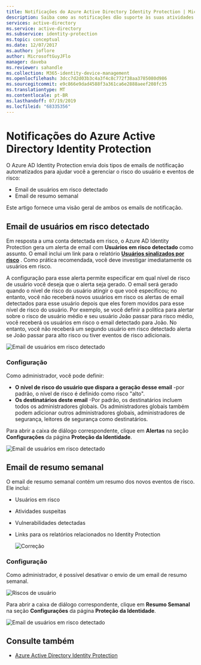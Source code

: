 ```yaml
---
title: Notificações do Azure Active Directory Identity Protection | Microsoft Docs
description: Saiba como as notificações dão suporte às suas atividades de investigação.
services: active-directory
ms.service: active-directory
ms.subservice: identity-protection
ms.topic: conceptual
ms.date: 12/07/2017
ms.author: joflore
author: MicrosoftGuyJFlo
manager: daveba
ms.reviewer: sahandle
ms.collection: M365-identity-device-management
ms.openlocfilehash: 3dcc7d2d03b3c4a3f4c8c772f38aa3785080d986
ms.sourcegitcommit: e9c866e9dad4588f3a361ca6e2888aeef208fc35
ms.translationtype: MT
ms.contentlocale: pt-BR
ms.lasthandoff: 07/19/2019
ms.locfileid: "68335356"
---
```

# <a name="azure-active-directory-identity-protection-notifications"></a>Notificações do Azure Active Directory Identity Protection

O Azure AD Identity Protection envia dois tipos de emails de notificação automatizados para ajudar você a gerenciar o risco do usuário e eventos de risco:

- Email de usuários em risco detectado
- Email de resumo semanal

Este artigo fornece uma visão geral de ambos os emails de notificação.

## <a name="users-at-risk-detected-email"></a>Email de usuários em risco detectado

Em resposta a uma conta detectada em risco, o Azure AD Identity Protection gera um alerta de email com **Usuários em risco detectado** como assunto. O email inclui um link para o relatório **[Usuários sinalizados por risco](../reports-monitoring/concept-user-at-risk.md)** . Como prática recomendada, você deve investigar imediatamente os usuários em risco.

A configuração para esse alerta permite especificar em qual nível de risco de usuário você deseja que o alerta seja gerado. O email será gerado quando o nível de risco do usuário atingir o que você especificou; no entanto, você não receberá novos usuários em risco os alertas de email detectados para esse usuário depois que eles forem movidos para esse nível de risco do usuário. Por exemplo, se você definir a política para alertar sobre o risco de usuário médio e seu usuário João passar para risco médio, você receberá os usuários em risco o email detectado para João. No entanto, você não receberá um segundo usuário em risco detectado alerta se João passar para alto risco ou tiver eventos de risco adicionais.

![Email de usuários em risco detectado](./media/notifications/01.png)

### <a name="configuration"></a>Configuração

Como administrador, você pode definir:

- **O nível de risco do usuário que dispara a geração desse email** -por padrão, o nível de risco é definido como risco "alto".
- **Os destinatários deste email** -Por padrão, os destinatários incluem todos os administradores globais. Os administradores globais também podem adicionar outros administradores globais, administradores de segurança, leitores de segurança como destinatários.  

Para abrir a caixa de diálogo correspondente, clique em **Alertas** na seção **Configurações** da página **Proteção da Identidade**.

![Email de usuários em risco detectado](./media/notifications/05.png)

## <a name="weekly-digest-email"></a>Email de resumo semanal

O email de resumo semanal contém um resumo dos novos eventos de risco.  
Ele inclui:

- Usuários em risco
- Atividades suspeitas
- Vulnerabilidades detectadas
- Links para os relatórios relacionados no Identity Protection

    ![Correção](./media/notifications/400.png "Correção")

### <a name="configuration"></a>Configuração

Como administrador, é possível desativar o envio de um email de resumo semanal.

![Riscos de usuário](./media/notifications/62.png "Riscos de usuário")

Para abrir a caixa de diálogo correspondente, clique em **Resumo Semanal** na seção **Configurações** da página **Proteção da Identidade**.

![Email de usuários em risco detectado](./media/notifications/04.png)

## <a name="see-also"></a>Consulte também

- [Azure Active Directory Identity Protection](../active-directory-identityprotection.md)
